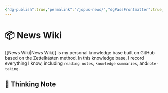 ```yaml
---
{"dg-publish":true,"permalink":"/jopus-news/","dgPassFrontmatter":true,"noteIcon":"1","created":"","updated":""}
---
```



# 📦 News Wiki 

[[News Wiki\|News Wiki]] is my personal knowledge base built on GitHub based on the Zettelkästen method. In this knowledge base, I record everything I know, including `reading notes`, `knowledge` `summaries`, and`note-taking`.

## 📒 Thinking Note




